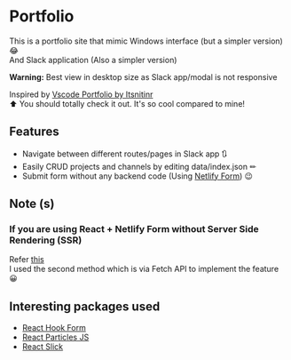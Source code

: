 # Portfolio

This is a portfolio site that mimic Windows interface (but a simpler version) 😂  
And Slack application (Also a simpler version) 

**Warning:** Best view in desktop size as Slack app/modal is not responsive

Inspired by [Vscode Portfolio by Itsnitinr](https://github.com/itsnitinr/vscode-portfolio)  
⬆ You should totally check it out. It's so cool compared to mine!

## Features
- Navigate between different routes/pages in Slack app 🔃
- Easily CRUD projects and channels by editing data/index.json ✏
- Submit form without any backend code (Using [Netlify Form](https://docs.netlify.com/forms/setup/)) 😉

## Note (s)
### If you are using React + Netlify Form without Server Side Rendering (SSR)  
Refer [this](https://www.netlify.com/blog/2017/07/20/how-to-integrate-netlifys-form-handling-in-a-react-app/)  
I used the second method which is via Fetch API to implement the feature 😀

## Interesting packages used
- [React Hook Form](https://react-hook-form.com/get-started)
- [React Particles JS](https://github.com/Wufe/react-particles-js)
- [React Slick](https://github.com/akiran/react-slick)
